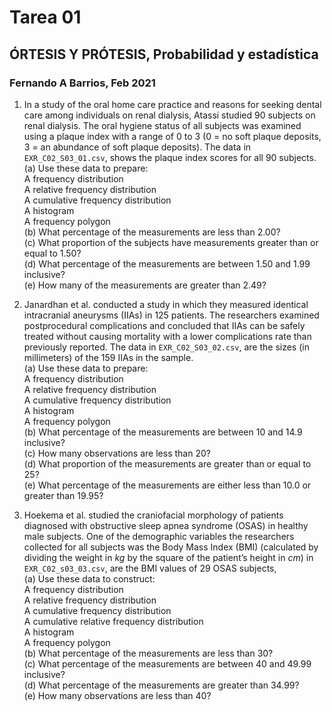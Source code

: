# Tarea 01
## ÓRTESIS Y PRÓTESIS, Probabilidad y estadística
### Fernando A Barrios, Feb 2021

1. In a study of the oral home care practice and reasons for seeking dental care among individuals on renal dialysis,
Atassi studied 90 subjects on renal dialysis. The oral hygiene status of all subjects was examined using a plaque index 
with a range of 0 to 3 (0 = no soft plaque deposits, 3 = an abundance of soft plaque deposits). The data in `EXR_C02_S03_01.csv`,
shows the plaque index scores for all 90 subjects.  
(a) Use these data to prepare:  
	A frequency distribution  
	A relative frequency distribution  
	A cumulative frequency distribution  
	A histogram  
	A frequency polygon  
(b) What percentage of the measurements are less than 2.00?  
(c) What proportion of the subjects have measurements greater than or equal to 1.50?  
(d) What percentage of the measurements are between 1.50 and 1.99 inclusive?  
(e) How many of the measurements are greater than 2.49?  

2. Janardhan et al. conducted a study in which they measured identical intracranial aneurysms (IIAs) in 125 patients. The 
researchers examined postprocedural complications and concluded that IIAs can be safely treated without causing mortality 
with a lower complications rate than previously reported.  The data in `EXR_C02_S03_02.csv`, are the sizes (in millimeters) 
of the 159 IIAs in the sample.  
(a) Use these data to prepare:  
	A frequency distribution  
	A relative frequency distribution  
	A cumulative frequency distribution  
	A histogram  
	A frequency polygon  
(b) What percentage of the measurements are between 10 and 14.9 inclusive?  
(c) How many observations are less than 20?  
(d) What proportion of the measurements are greater than or equal to 25?  
(e) What percentage of the measurements are either less than 10.0 or greater than 19.95?  

3. Hoekema et al. studied the craniofacial morphology of patients diagnosed with obstructive sleep apnea syndrome (OSAS) in 
healthy male subjects. One of the demographic variables the researchers collected for all subjects was the Body Mass Index (BMI)
(calculated by dividing the weight in *kg* by the square of the patient’s height in *cm*) in `EXR_C02_s03_03.csv`, are the BMI 
values of 29 OSAS subjects,  
(a) Use these data to construct:  
	A frequency distribution  
	A relative frequency distribution  
	A cumulative frequency distribution  
	A cumulative relative frequency distribution  
	A histogram  
	A frequency polygon  
(b) What percentage of the measurements are less than 30?  
(c) What percentage of the measurements are between 40 and 49.99 inclusive?  
(d) What percentage of the measurements are greater than 34.99?  
(e) How many observations are less than 40?  

